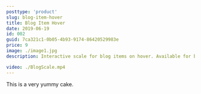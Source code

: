 ```yaml
---
posttype: 'product'
slug: blog-item-hover
title: Blog Item Hover
date: 2019-06-19
id: 002
guid: 7ca321c1-0b05-4b93-9174-86420529983e
price: 9
image: ./image1.jpg
description: Interactive scale for blog items on hover. Available for both Squarespace 7.0 & 7.1 official templates.

video: ./BlogScale.mp4
---
```


This is a very yummy cake.
